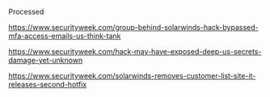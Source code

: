 Processed

https://www.securityweek.com/group-behind-solarwinds-hack-bypassed-mfa-access-emails-us-think-tank

https://www.securityweek.com/hack-may-have-exposed-deep-us-secrets-damage-yet-unknown

https://www.securityweek.com/solarwinds-removes-customer-list-site-it-releases-second-hotfix
